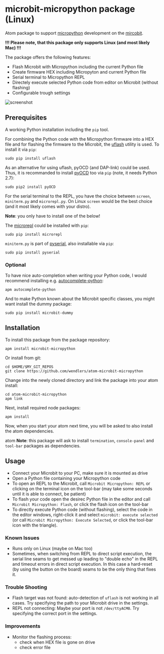# microbit-micropython package (Linux)

Atom package to support [micropython](https://microbit-micropython.readthedocs.io/en/latest/)
development on the [mircobit](http://microbit.org/).

__!!! Please note, that this package only supports Linux (and most likely Mac) !!!__

The package offers the following features:

* Flash Microbit with Micropython including the current Python file
* Create firmware HEX including Micropyton and current Python file
* Serial terminal to Micropython REPL
* Directely execute selected Python code from editor on Microbit (without flashing)
* Configurable trough settings

![screenshot](https://raw.githubusercontent.com/wendlers/atom-microbit-micropython/master/doc/screen.png)

## Prerequisites

A working Python installation including the `pip` tool.

For combining the Python code with the Micropython firmware into a HEX
file and for flashing the firmware to the Microbit, the
[uflash](https://github.com/ntoll/uflash) utility is used. To install it
via `pip`:

    sudo pip install uflash

As an alternative for using uflash, pyOCD (and DAP-link) could be used. Thus,
it is recommanded to install [pyOCD](https://github.com/mbedmicro/pyOCD)
too via `pip` (note, it needs Python 2.7):

    sudo pip2 install pyOCD

For the serial terminal to the REPL, you have the choice between `screen`,
`miniterm.py` and `microrepl.py`. On Linux `screen` would be the best choice
(and it most likely comes with your distro).

__Note__: you only have to install one of the below!

The [microrepl](https://github.com/ntoll/microrepl) could be installed with
`pip`:

    sudo pip install microrepl

`miniterm.py` is part of [pyserial](https://github.com/pyserial/pyserial),
also installable via `pip`:

    sudo pip install pyserial

### Optional

To have nice auto-completion when writing your Python code, I would recommend
installing e.g. [autocomplete-python](https://atom.io/packages/autocomplete-python):

    apm autocomplete-python

And to make Python known about the Microbit specific classes, you might want
install the dummy package:

    sudo pip install microbit-dummy

## Installation

To install this package from the package repository:

    apm install microbit-micropython

Or install from git:

    cd $HOME/$MY_GIT_REPOS
    git clone https://github.com/wendlers/atom-microbit-micropython

Change into the newly cloned directory and link the package into your atom install:

    cd atom-microbit-micropython
    apm link

Next, install required node packages:

    apm install

Now, when you start your atom next time, you will be asked to also install the
atom dependencies.

atom
__Note__: this package will ask to install `termination`, `console-panel` and
`tool-bar` packages as dependencies.

## Usage

* Connect your Microbit to your PC, make sure it is mounted as drive
* Open a Python file containing your Micropython code
* To open an REPL to the Microbit, call `Microbit Micropython: REPL` or
  clicking on the terminal icon on the tool-bar (may take some seconds until
  it is able to connect, be patient)
* To flash your code open the desirec Python file in the editor and call
  `Microbit Micropython: Flash`, or click the flash icon on the tool-bar
* To directly execute Python code (without flashing), select the code in the
  editor windows, right-click it and select `microbit: execute selected` (or
  call `Microbit Micropython: Execute Selected`, or click the tool-bar icon
  with the triangle).

### Known Issues

* Runs only on Linux (maybe on Mac too)
* Sometimes, when switching from REPL to direct script execution, the serial
  line seams to get messed up leading to "double echo" in the REPL and
  timeout errors in direct script execution. In this case a hard-reset (by
  using the button on the board) seams to be the only thing that fixes it.

### Trouble Shooting

* Flash target was not found: auto-detection of `uflash` is not working in all
  cases. Try specifying the path to your Microbit drive in the settings.
* REPL not connecting: Maybe your port is not `/dev/ttyACM0`. Try specifying the
  correct port in the settings.

### Improvements

* Monitor the flashing process:
  - check when HEX file is gone on drive
  - check error file
